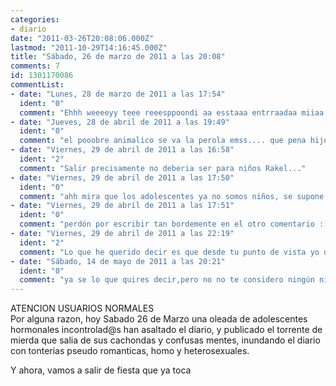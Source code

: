 ```yaml
---
categories:
- diario
date: "2011-03-26T20:08:06.000Z"
lastmod: "2011-10-29T14:16:45.000Z"
title: "Sábado, 26 de marzo de 2011 a las 20:08"
comments: 7
id: 1301170086
commentList:
- date: "Lunes, 28 de marzo de 2011 a las 17:54"
  ident: "0"
  comment: "Ehhh weeeeyy teee reeesppoondi aa esstaaa entrraadaa miiaa weyy esperoo k t gussteee majoo.  \n  \n;)  \n  \najeeroo."
- date: "Jueves, 28 de abril de 2011 a las 19:49"
  ident: "0"
  comment: "el pooobre animalico se va la perola emss.... que pena hijo... si es alguna gilipollez lo entiendo pero si es algo que les ha pasado...  \npues cambia la cosa.  \nademás el diario es un lugar libre para poner lo que se quiera no?  \ny encima dices tu que hay niñatos aquí pero tu te has visto que has puesto k nos vamos de fiesta al final tsss.."
- date: "Viernes, 29 de abril de 2011 a las 16:58"
  ident: "2"
  comment: "Salir precisamente no deberia ser para niños Rakel..."
- date: "Viernes, 29 de abril de 2011 a las 17:50"
  ident: "0"
  comment: "ahh mira que los adolescentes ya no somos niños, se supone...yo no bebo,ni fumo, ni nada,pero  si que salgo de fiesta y me lo paso bien"
- date: "Viernes, 29 de abril de 2011 a las 17:51"
  ident: "0"
  comment: "perdón por escribir tan bordemente en el otro comentario :)"
- date: "Viernes, 29 de abril de 2011 a las 22:19"
  ident: "2"
  comment: "Lo que he querido decir es que desde tu punto de vista yo debo considerarme un niñato porque me voy de fiesta, y yo creo que precisamente irse de fiesta es una actividad que se debería hacer a partir de una edad en la cual ya no se es un niño"
- date: "Sábado, 14 de mayo de 2011 a las 20:21"
  ident: "0"
  comment: "ya se lo que quires decir,pero no no te considero ningún niñato, para niñatos otros que yo conozco :) bueno dejemos el tema xd que te l pases bien en tus fiestas"
---
```


ATENCION USUARIOS NORMALES  
Por alguna razon, hoy Sabado 26 de Marzo una oleada de adolescentes hormonales incontrolad@s han asaltado el diario, y publicado el torrente de mierda que salia de sus cachondas y confusas mentes, inundando el diario con tonterias pseudo romanticas, homo y heterosexuales.  
  
Y ahora, vamos a salir de fiesta que ya toca